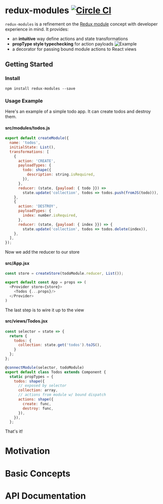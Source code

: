 # redux-modules [![Circle CI](https://circleci.com/gh/mboperator/redux-modules/tree/master.svg?style=svg)](https://circleci.com/gh/mboperator/redux-modules/tree/master)

`redux-modules` is a refinement on the [Redux module](https://github.com/erikras/ducks-modular-redux) concept with developer experience in mind. It provides:
- an **intuitive** way define actions and state transformations
- **propType style typechecking** for action payloads
![Example](https://raw.githubusercontent.com/mboperator/redux-modules/master/examples/screenshots/payloadTypes.png "redux-modules")
- a decorator for passing bound module actions to React views

## Getting Started
### Install
`npm install redux-modules --save`

### Usage Example
Here's an example of a simple todo app. It can create todos and destroy them.

#### src/modules/todos.js
```js
export default createModule({
  name: 'todos',
  initialState: List(),
  transformations: [
    {
      action: 'CREATE',
      payloadTypes: {
        todo: shape({
          description: string.isRequired,
        }),
      },
      reducer: (state, {payload: { todo }}) =>
        state.update('collection', todos => todos.push(fromJS(todo))),
    },
    {
      action: 'DESTROY',
      payloadTypes: {
        index: number.isRequired,
      },
      reducer: (state, {payload: { index }}) => {
        state.update('collection', todos => todos.delete(index)),
    },
  ],
});
```

Now we add the reducer to our store
#### src/App.jsx
```js
const store = createStore(todoModule.reducer, List());

export default const App = props => (
  <Provider store={store}>
    <Todos {...props}/>
  </Provider>
)
```

The last step is to wire it up to the view

#### src/views/Todos.jsx
```js
const selector = state => {
  return {
    todos: {
      collection: state.get('todos').toJS(),
    }
  };
};

@connectModule(selector, todoModule)
export default class Todos extends Component {
  static propTypes = {
    todos: shape({
      // exposed by selector
      collection: array,
      // actions from module w/ bound dispatch
      actions: shape({
        create: func,
        destroy: func,
      }),
    }),
  };
```

That's it!

# Motivation
# Basic Concepts
# API Documentation
